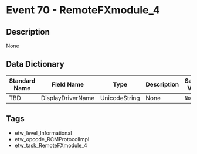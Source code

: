 # Event 70 - RemoteFXmodule_4

## Description
None

## Data Dictionary
|Standard Name|Field Name|Type|Description|Sample Value|
|---|---|---|---|---|
|TBD|DisplayDriverName|UnicodeString|None|`None`|

## Tags
* etw_level_Informational
* etw_opcode_RCMProtocolImpl
* etw_task_RemoteFXmodule_4